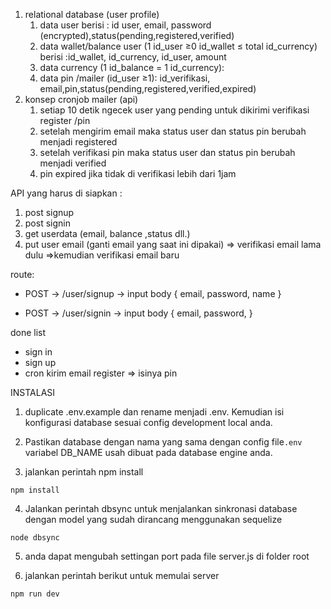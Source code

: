 1. relational database (user profile)
    1. data user berisi  : id user, email, password (encrypted),status(pending,registered,verified)
    2. data wallet/balance user (1 id_user ≥0 id_wallet ≤ total id_currency) berisi :id_wallet,  id_currency, id_user, amount
    3. data currency (1 id_balance = 1 id_currency):
    4. data pin /mailer (id_user ≥1): id_verifikasi, email,pin,status(pending,registered,verified,expired)
2.  konsep cronjob mailer (api)
    1. setiap 10 detik ngecek user yang pending untuk dikirimi verifikasi register /pin 
    2. setelah mengirim email maka status user dan status pin berubah menjadi registered 
    3. setelah  verifikasi pin maka status user dan status pin berubah menjadi verified
    4. pin expired jika tidak di verifikasi lebih dari 1jam
    

API yang harus di siapkan :

1. post signup 
2. post signin
3. get userdata (email, balance ,status dll.)
4. put user email (ganti email yang saat ini dipakai) ⇒ verifikasi email lama dulu ⇒kemudian verifikasi email baru


route:
- POST -> /user/signup -> input body {
  email,
  password,
  name
}

- POST -> /user/signin -> input body {
  email,
  password,
}

done list 
- sign in
- sign up
- cron kirim email register => isinya pin


INSTALASI

1) duplicate .env.example dan rename menjadi .env. Kemudian isi konfigurasi database sesuai config development local anda.

2) Pastikan database dengan nama yang sama dengan config file```.env``` variabel DB_NAME usah dibuat pada database engine anda.


3) jalankan perintah npm install

```
npm install
```

4) Jalankan perintah dbsync untuk menjalankan sinkronasi database dengan model yang sudah dirancang menggunakan sequelize
```
node dbsync

```

5) anda dapat mengubah settingan port pada file server.js di folder root

6) jalankan perintah berikut untuk memulai server

```
npm run dev
```
